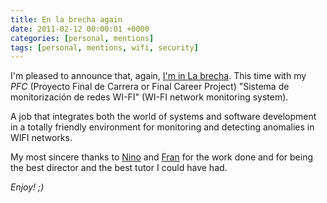 ```yaml
---
title: En la brecha again
date: 2011-02-12 00:00:01 +0000
categories: [personal, mentions]
tags: [personal, mentions, wifi, security]
---
```


I'm pleased to announce that, again, [I'm in La brecha](http://psi-udc.blogspot.com/2011/02/bloqueos-internet-que-hacemos.html).
This time with my _PFC_ (Proyecto Final de Carrera or Final Career Project) "Sistema de monitorización de redes WI-FI" (WI-FI network monitoring system).

A job that integrates both the world of systems and software development in a totally friendly environment for monitoring and detecting anomalies in WIFI networks.

My most sincere thanks to [Nino](linkedin.com/in/antonino-santos-del-riego-8b6975108) and [Fran](linkedin.com/in/francisco-javier-novoa-de-manuel-62517b29) for the work done and for being the best director and the best tutor I could have had.

_Enjoy! ;)_
